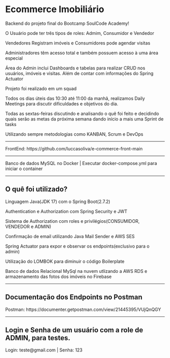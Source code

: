 <h1>Ecommerce Imobiliário</h1>
<p>Backend do projeto final do Bootcamp SoulCode Academy!</p>
<p>O Usuário pode ter três tipos de roles: Admim, Consumidor e Vendedor</p>
<p>Vendedores Registram imóveis e Consumidores pode agendar visitas</p>
<p>Administradores têm acesso total e também possuem acesso à uma área especial</p>
<p>Área do Admin inclui Dashboards e tabelas para realizar CRUD nos usuários, imóveis e visitas. Além de contar com informações do Spring Actuator</p>
<p>Projeto foi realizado em um squad</p>
<p>Todos os dias úteis das 10:30 até 11:00 da manhã, realizamos Daily Meetings para discutir dificuldades e objetivos do dia.</p>
<p>Todas as sextas-feiras discutindo e analisando o quê foi feito e decidindo quais serão as metas da próxima semana dando início a mais uma Sprint de tasks</p>
<p>Utilizando sempre metodologias como KANBAN, Scrum e DevOps</p>
<hr>
FrontEnd: https://github.com/luccasoliva/e-commerce-front-main
<hr>
Banco de dados MySQL no Docker | 
Executar docker-compose.yml para iniciar o container
<hr>
<h2>O quê foi utilizado?</h2>
<p>Linguagem Java(JDK 17) com o Spring Boot(2.7.2)</p>
<p>Authentication e Authorization com Spring Security e JWT</p>
<p>Sistema de Authorization com roles e privilégios(CONSUMIDOR, VENDEDOR e ADMIN)</p>
<p>Confirmação de email utilizando Java Mail Sender e AWS SES</p>
<p>Spring Actuator para expor e observar os endpoints(exclusivo para o admin)</p>
<p>Utilização do LOMBOK para diminuir o código Boilerplate</p>
<p>Banco de dados Relacional MySql na nuvem utlizando a AWS RDS e armazenamento das fotos dos imóveis no Firebase</p>
<hr>
<h2>Documentação dos Endpoints no Postman</h2>
<p>Postman: https://documenter.getpostman.com/view/21445395/VUjQnQGY</p>
<hr>
<h2>Login e Senha de um usuário com a role de ADMIN, para testes.</h2>
<p>Login: teste@gmail.com | Senha: 123</p>
